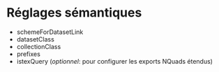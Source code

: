 # Réglages sémantiques

* schemeForDatasetLink
* datasetClass
* collectionClass
* prefixes
* istexQuery \(_optionnel_: pour configurer les exports NQuads étendus\)
